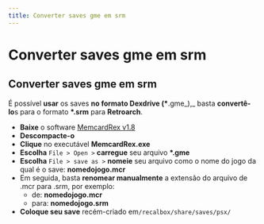 ```yaml
---
title: Converter saves gme em srm
---
```


# Converter saves gme em srm

## Converter saves gme em srm

É possível **usar** os saves **no formato Dexdrive \(\***.gme_\),_ basta **convertê-lo**s para o formato **\*.srm** para **Retroarch**.

* **Baixe** o software [MemcardRex v1.8](http://www.mediafire.com/download/7ytiync7oxuhw4m/MemcardRex%201.8.zip)​
* **Descompacte-o**
* **Clique** no executável **MemcardRex.exe**
* **Escolha** `File > Open >` **carregue** seu arquivo **\*.gme**
* **Escolha** `File > save as >` **nomeie** seu arquivo como o nome do jogo da qual é o save: **nomedojogo.mcr**
* Em seguida, basta **renomear manualmente** a extensão do arquivo de .mcr para .srm, por exemplo:
  * de: **nomedojogo.mcr**
  * para: **nomedojogo.srm**
* **Coloque seu save** recém-criado em`/recalbox/share/saves/psx/`


